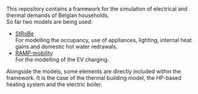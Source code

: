 This repository contains a framework for the simulation of electrical and thermal demands of Belgian households.  
So far two models are being used:
- [StRoBe](https://github.com/open-ideas/StROBe)  
    For modelling the occupancy, use of appliances, lighting, internal heat gains and domestic hot water redrawals.
- [RAMP-mobility](https://github.com/RAMP-project/RAMP-mobility)  
    For the modelling of the EV charging.  

Alongside the models, some elements are directly included within the framework. It is the case of the thermal building model, the HP-based heating system and the electric boiler.

